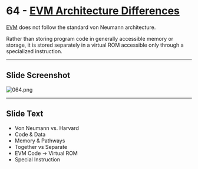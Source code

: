 # 64 - [EVM Architecture Differences](EVM%20Architecture%20Differences.md)

[EVM](EVM.md) does not follow the standard von Neumann architecture. 

Rather than storing program code in generally accessible memory or storage, it is stored separately in a virtual ROM accessible only through a specialized instruction.

___
## Slide Screenshot
![064.png](../../images/1.%20Ethereum%20101/064.png)
___
## Slide Text
- Von Neumann vs. Harvard
- Code & Data
- Memory & Pathways
- Together vs Separate 
- EVM Code -> Virtual ROM 
- Special Instruction 

